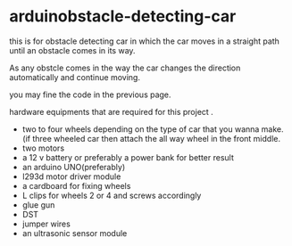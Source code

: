 # arduinobstacle-detecting-car


this is for obstacle detecting car in which the car moves in a straight path until an obstacle comes in its way.

As any obstcle comes in the way the car changes the direction automatically and continue moving.


you may fine the code in the previous page.


hardware equipments that are required for this project .

- two to four wheels depending on the type of car that you wanna make.(if  three wheeled car then attach the all way wheel in the front middle.
- two motors
- a 12 v battery or preferably a power bank for better result
- an arduino UNO(preferably)
- l293d motor driver module
- a cardboard for fixing wheels
- L clips for wheels 2 or 4 and screws accordingly
- glue gun
- DST
- jumper wires
- an ultrasonic sensor module
